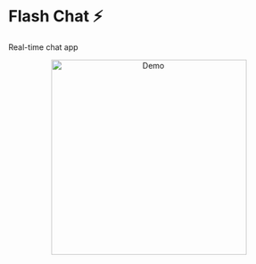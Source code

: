 # Flash Chat ⚡️

Real-time chat app


<p align="center">
  <img width="350" align="center" src="screenshots/flash_chat_flutter_demo.gif" alt="Demo" />
</p>
